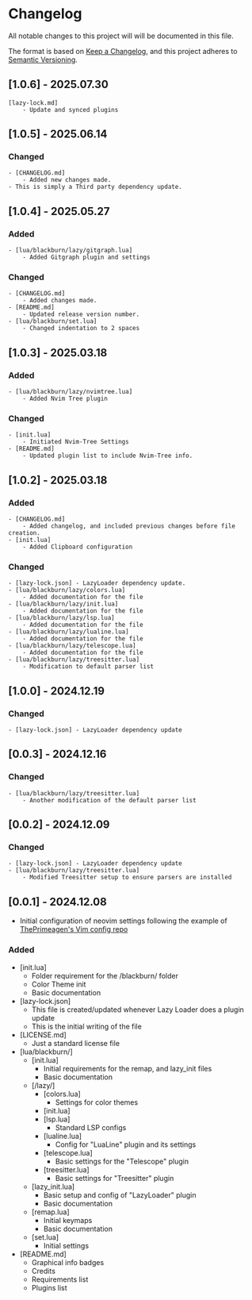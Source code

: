 # Changelog

All notable changes to this project will will be documented in this file.

The format is based on [Keep a Changelog](https://keepachangelog.com/en/1.1.0), and this project adheres to [Semantic Versioning](https://semver.org/spec/v2.0.0.html).

## [1.0.6] - 2025.07.30
    [lazy-lock.md]
        - Update and synced plugins

## [1.0.5] - 2025.06.14

### Changed
    - [CHANGELOG.md]
        - Added new changes made.
    - This is simply a Third party dependency update.

## [1.0.4] - 2025.05.27

### Added
    - [lua/blackburn/lazy/gitgraph.lua]
        - Added Gitgraph plugin and settings

### Changed
    - [CHANGELOG.md]
        - Added changes made.
    - [README.md]
        - Updated release version number.
    - [lua/blackburn/set.lua]
        - Changed indentation to 2 spaces

## [1.0.3] - 2025.03.18

### Added
    - [lua/blackburn/lazy/nvimtree.lua]
        - Added Nvim Tree plugin

### Changed
    - [init.lua]
        - Initiated Nvim-Tree Settings
    - [README.md]
        - Updated plugin list to include Nvim-Tree info.

## [1.0.2] - 2025.03.18

### Added
    - [CHANGELOG.md]
        - Added changelog, and included previous changes before file creation.
    - [init.lua]
        - Added Clipboard configuration

### Changed
    - [lazy-lock.json] - LazyLoader dependency update.
    - [lua/blackburn/lazy/colors.lua]
        - Added documentation for the file
    - [lua/blackburn/lazy/init.lua]
        - Added documentation for the file
    - [lua/blackburn/lazy/lsp.lua]
        - Added documentation for the file
    - [lua/blackburn/lazy/lualine.lua]
        - Added documentation for the file
    - [lua/blackburn/lazy/telescope.lua]
        - Added documentation for the file
    - [lua/blackburn/lazy/treesitter.lua]
        - Modification to default parser list

## [1.0.0] - 2024.12.19

### Changed
    - [lazy-lock.json] - LazyLoader dependency update

## [0.0.3] - 2024.12.16

### Changed
    - [lua/blackburn/lazy/treesitter.lua]
        - Another modification of the default parser list

## [0.0.2] - 2024.12.09 

### Changed
    - [lazy-lock.json] - LazyLoader dependency update
    - [lua/blackburn/lazy/treesitter.lua]
        - Modified Treesitter setup to ensure parsers are installed

## [0.0.1] - 2024.12.08
- Initial configuration of neovim settings following the example of [ThePrimeagen's Vim config repo](https://github.com/ThePrimeagen/init.lua)

### Added

- [init.lua]
    - Folder requirement for the /blackburn/ folder
    - Color Theme init
    - Basic documentation
- [lazy-lock.json]
    - This file is created/updated whenever Lazy Loader does a plugin update
    - This is the initial writing of the file
- [LICENSE.md]
    - Just a standard license file
- [lua/blackburn/]
    - [init.lua]
        - Initial requirements for the remap, and lazy_init files
        - Basic documentation
    - [/lazy/]
        - [colors.lua]
            - Settings for color themes
        - [init.lua]
        - [lsp.lua]
            - Standard LSP configs
        - [lualine.lua]
            - Config for "LuaLine" plugin and its settings
        - [telescope.lua]
            - Basic settings for the "Telescope" plugin
        - [treesitter.lua]
            - Basic settings for "Treesitter" plugin
    - [lazy_init.lua]
        - Basic setup and config of "LazyLoader" plugin
        - Basic documentation
    - [remap.lua]
        - Initial keymaps
        - Basic documentation
    - [set.lua]
        - Initial settings
- [README.md]
    - Graphical info badges
    - Credits
    - Requirements list
    - Plugins list
